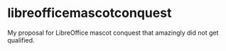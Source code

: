 # libreofficemascotconquest
My proposal for LibreOffice mascot conquest that amazingly did not get qualified.
